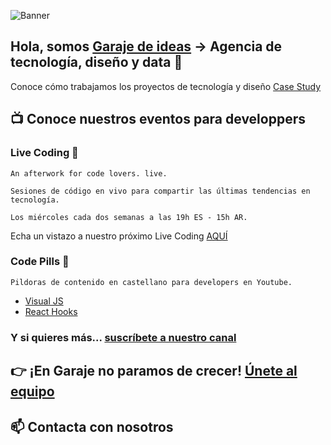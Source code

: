 ![Banner](./images/banner.gif)

## Hola, somos [Garaje de ideas](www.garajedeideas.com) -> Agencia de tecnología, diseño y data 👋
Conoce cómo trabajamos los proyectos de tecnología y diseño
[Case Study](https://garajedeideas.com/proyectos/adeslas/)


## 📺 Conoce nuestros eventos para developpers

### Live Coding 🚀
```
An afterwork for code lovers. live.

Sesiones de código en vivo para compartir las últimas tendencias en tecnología. 

Los miércoles cada dos semanas a las 19h ES - 15h AR.
```

Echa un vistazo a nuestro próximo Live Coding [AQUÍ](https://livecoding.garajedeideas.com/)

### Code Pills 💊
```
Pildoras de contenido en castellano para developers en Youtube.
```

* [Visual JS](https://www.youtube.com/playlist?list=PLTg7E2ObeSja25jqmtjeW0DIgjTB93v1y)
* [React Hooks](https://youtube.com/playlist?list=PLTg7E2ObeSjZ_tAj2DTJrpbIFlQnoSvxR)

### Y si quieres más... [suscríbete a nuestro canal](https://www.youtube.com/channel/UC2VAkhXrEjlpBqDRMeIKJnA?sub_confirmation=1)


## 👉 ¡En Garaje no paramos de crecer! [Únete al equipo](https://bit.ly/garaje-talento)

## 📫 Contacta con nosotros

